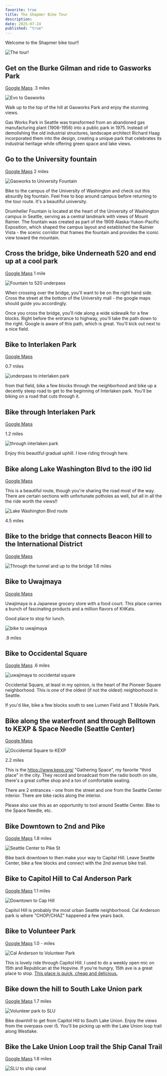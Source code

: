 ```yaml
---
favorite: true
title: The Shapmer Bike Tour
description:
date: 2025-07-24
published: "true"
---
```


Welcome to the Shapmer bike tour!! 

![The tour!](https://ihkgojiseqpwinwdowvm.supabase.co/storage/v1/object/public/natespilmanblog/2025-07-24/bike%20tour.png)

## Get on the Burke Gilman and ride to Gasworks Park
[Google Maps](https://www.google.com/maps/dir/evo+Seattle,+Stone+Way+North,+Seattle,+WA/Gas+Works+Park,+2101+N+Northlake+Way,+Seattle,+WA+98103/@47.6475939,-122.3437113,16z/data=!3m1!4b1!4m14!4m13!1m5!1m1!1s0x549015a8e691a317:0x85564c6c5a53964!2m2!1d-122.3424596!2d47.6495146!1m5!1m1!1s0x54901502b25bb07f:0x1e6e55abec496196!2m2!1d-122.3343532!2d47.6456308!3e1?entry=ttu&g_ep=EgoyMDI1MDcyMS4wIKXMDSoASAFQAw%3D%3D)
.3 miles 

![Evo to Gasworks](https://ihkgojiseqpwinwdowvm.supabase.co/storage/v1/object/public/natespilmanblog/2025-07-24/evo%20to%20gasworks.png)

Walk up to the top of the hill at Gasworks Park and enjoy the stunning views. 

Gas Works Park in Seattle was transformed from an abandoned gas manufacturing plant (1906-1956) into a public park in 1975. Instead of demolishing the old industrial structures, landscape architect Richard Haag incorporated them into the design, creating a unique park that celebrates its industrial heritage while offering green space and lake views.

## Go to the University fountain
[Google Maps](https://www.google.com/maps/dir/Gas+Works+Park,+2101+N+Northlake+Way,+Seattle,+WA+98103/Drumheller+Fountain,+Campus+of+the+University+of+Washington,+Seattle,+WA/@47.6506241,-122.3408375,14z/data=!3m1!4b1!4m14!4m13!1m5!1m1!1s0x54901502b25bb07f:0x1e6e55abec496196!2m2!1d-122.3343532!2d47.6456308!1m5!1m1!1s0x549014ed44cb910d:0x5f7e1a3d97a7a024!2m2!1d-122.3078057!2d47.6538254!3e1?entry=ttu&g_ep=EgoyMDI1MDcyMS4wIKXMDSoASAFQAw%3D%3D)
2 miles

![Gasworks to University Fountain](https://ihkgojiseqpwinwdowvm.supabase.co/storage/v1/object/public/natespilmanblog/2025-07-24/gasworks%20to%20university%20fountain.png)

Bike to the campus of the University of Washington and check out this absurdly big fountain. Feel free to bop around campus before returning to the tour route. It's a beautiful university. 

Drumheller Fountain is located at the heart of the University of Washington campus in Seattle, serving as a central landmark with views of Mount Rainier. The fountain was created as part of the 1909 Alaska-Yukon-Pacific Exposition, which shaped the campus layout and established the Rainier Vista - the scenic corridor that frames the fountain and provides the iconic view toward the mountain.

## Cross the bridge, bike Underneath 520 and end up at a cool park
[Google Maps](https://www.google.com/maps/dir/Drumheller+Fountain,+Campus+of+the+University+of+Washington,+Seattle,+WA/47.6434882,-122.3064787/@47.644444,-122.3138158,15.13z/data=!4m9!4m8!1m5!1m1!1s0x549014ed44cb910d:0x5f7e1a3d97a7a024!2m2!1d-122.3078057!2d47.6538254!1m0!3e1?entry=ttu&g_ep=EgoyMDI1MDcyMS4wIKXMDSoASAFQAw%3D%3D)
1 mile

![Fountain to 520 underpass](https://ihkgojiseqpwinwdowvm.supabase.co/storage/v1/object/public/natespilmanblog/2025-07-24/fountain%20to%20520%20underpass.png)

When crossing over the bridge, you'll want to be on the right hand side. Cross the street at the bottom of the University mall - the google maps should guide you accordingly.

Once you cross the bridge, you'll ride along a wide sidewalk for a few blocks. Right before the entrance to highway, you'll take the path down to the right. Google is aware of this path, which is great. You'll kick out next to a nice field. 

## Bike to Interlaken Park
[Google Maps](https://www.google.com/maps/dir/47.6427458,-122.3071835/47.6420529,-122.3170492/@47.6375724,-122.3181285,2128m/data=!3m1!1e3!4m9!4m8!1m5!3m4!1m2!1d-122.3073164!2d47.6420506!3s0x549014c2eca2bd87:0x7b23abe214423f6a!1m0!3e1?entry=ttu&g_ep=EgoyMDI1MDcyMS4wIKXMDSoASAFQAw%3D%3D)

0.7 miles 

![underpass to interlaken park](https://ihkgojiseqpwinwdowvm.supabase.co/storage/v1/object/public/natespilmanblog/2025-07-24/to%20interlake%20park.png)

from that field, bike a few blocks through the neighborhood and bike up a decently steep road to get to the beginning of Interlaken park. You'll be biking on a road that cuts through it. 

## Bike through Interlaken Park 
[Google Maps](https://www.google.com/maps/dir/47.6420529,-122.3170492/47.6323752,-122.307321/@47.6263445,-122.3161466,4322m/data=!3m1!1e3!4m2!4m1!3e1?entry=ttu&g_ep=EgoyMDI1MDcyMS4wIKXMDSoASAFQAw%3D%3D)

1.2 miles

![through interlaken park](https://ihkgojiseqpwinwdowvm.supabase.co/storage/v1/object/public/natespilmanblog/2025-07-24/through%20Interlaken%20Park.png)

Enjoy this beautiful gradual uphill. I love riding through here. 

## Bike along Lake Washington Blvd to the i90 lid
[Google Maps](https://www.google.com/maps/dir/47.6323752,-122.307321/47.6268235,-122.2929165/47.5905389,-122.2886526/@47.5706258,-122.3248147,12035m/data=!3m1!1e3!4m15!4m14!1m5!3m4!1m2!1d-122.3059924!2d47.633201!3s0x549014da0a75deb1:0x757af7d92c27a45b!1m5!3m4!1m2!1d-122.289152!2d47.592118!3s0x54906af1001f09dd:0xe8cad27d9ca6806f!1m0!3e1?entry=ttu&g_ep=EgoyMDI1MDcyMS4wIKXMDSoASAFQAw%3D%3D)

This is a beautiful route, though you're sharing the road most of the way. There are certain sections with unfortunate potholes as well, but all in all the the ride worth the views!!

![Lake Washington Blvd route](https://ihkgojiseqpwinwdowvm.supabase.co/storage/v1/object/public/natespilmanblog/2025-07-24/lake%20washington%20blvd.png)

4.5 miles

## Bike to the bridge that connects Beacon Hill to the International District
[Google Maps](https://www.google.com/maps/dir/47.5905389,-122.2886526/47.5943788,-122.3166269/@47.5926913,-122.323879,1089m/data=!3m1!1e3!4m2!4m1!3e1?entry=ttu&g_ep=EgoyMDI1MDcyMS4wIKXMDSoASAFQAw%3D%3D)


![Through the tunnel and up to the bridge](https://ihkgojiseqpwinwdowvm.supabase.co/storage/v1/object/public/natespilmanblog/2025-07-24/Through%20the%20tunnel.png)
1.6 miles


## Bike to Uwajmaya 
[Google Maps](https://www.google.com/maps/dir/47.5943788,-122.3166269/Uwajimaya+Seattle,+5th+Avenue+South,+Seattle,+WA/@47.5994368,-122.328474,1617m/data=!3m1!1e3!4m9!4m8!1m0!1m5!1m1!1s0x54906abcdbd7d9ab:0xfeedcd4ac66b4ebb!2m2!1d-122.3270506!2d47.5967467!3e1?entry=ttu&g_ep=EgoyMDI1MDcyMS4wIKXMDSoASAFQAw%3D%3D)

Uwajimaya is a Japanese grocery store with a food court. This place carries a bunch of fascinating products and a million flavors of KitKats. 

Good place to stop for lunch. 

![bike to uwajimaya](https://ihkgojiseqpwinwdowvm.supabase.co/storage/v1/object/public/natespilmanblog/2025-07-24/bike%20to%20uwajimaya.png)


.9 miles
## Bike to Occidental Square
[Google Maps](https://www.google.com/maps/dir/Uwajimaya+Seattle,+5th+Avenue+South,+Seattle,+WA/Occidental+Square,+South+Washington+Street,+Seattle,+WA/@47.5986897,-122.3349448,1062m/data=!3m2!1e3!4b1!4m14!4m13!1m5!1m1!1s0x54906abcdbd7d9ab:0xfeedcd4ac66b4ebb!2m2!1d-122.3270506!2d47.5967467!1m5!1m1!1s0x54906abad2c533a7:0x598f0f6c8013b92c!2m2!1d-122.3332236!2d47.600506!3e1?entry=ttu&g_ep=EgoyMDI1MDcyMS4wIKXMDSoASAFQAw%3D%3D)
.6 miles

![uwajimaya to occidental square](https://ihkgojiseqpwinwdowvm.supabase.co/storage/v1/object/public/natespilmanblog/2025-07-24/Uwajimaya%20to%20Occidental%20square.png)

Occidental Square, at least in my opinion, is the heart of the Pioneer Square neighborhood. This is one of the oldest (if not the oldest) neighborhood in Seattle. 

If you'd like, bike a few blocks south to see Lumen Field and T Mobile Park. 


## Bike along the waterfront and through Belltown to KEXP & Space Needle (Seattle Center)
[Google Maps](https://www.google.com/maps/dir/Occidental+Square,+South+Washington+Street,+Seattle,+WA/Waterfront+Park,+Alaskan+Way,+Seattle,+WA/KEXP,+1st+Avenue+North,+Seattle,+WA/@47.6145605,-122.3506483,628m/data=!3m1!1e3!4m25!4m24!1m5!1m1!1s0x54906abad2c533a7:0x598f0f6c8013b92c!2m2!1d-122.3332236!2d47.600506!1m10!1m1!1s0x54906aad8caabc2f:0x201a7e734b873e0e!2m2!1d-122.3418276!2d47.60704!3m4!1m2!1d-122.3490655!2d47.6148787!3s0x5490154e728677a3:0x8f799a94530833de!1m5!1m1!1s0x549015438a09b597:0x6e29e8bd90342889!2m2!1d-122.355072!2d47.62305!3e1?entry=ttu&g_ep=EgoyMDI1MDcyMS4wIKXMDSoASAFQAw%3D%3D)

![Occidental Square to KEXP](https://ihkgojiseqpwinwdowvm.supabase.co/storage/v1/object/public/natespilmanblog/2025-07-24/Occidental%20Square%20to%20KEXP.png)

2.2 miles

This is the https://www.kexp.org/ "Gathering Space", my favorite "third place" in the city. They record and broadcast from the radio booth on site, there's a great coffee shop and a ton of comfortable seating. 

There are 2 entrances - one from the street and one from the Seattle Center interior. There are bike racks along the interior.

Please also use this as an opportunity to tool around Seattle Center. Bike to the Space Needle, etc. 

## Bike Downtown to 2nd and Pike
[Google Maps](https://www.google.com/maps/dir/KEXP,+472+1st+Ave+N,+Seattle,+WA+98109/Pike+Street+%26+Second+Avenue,+Seattle,+WA/@47.6269002,-122.3398408,4059m/data=!3m1!1e3!4m29!4m28!1m20!1m1!1s0x549015438a09b597:0x6e29e8bd90342889!2m2!1d-122.355072!2d47.62305!3m4!1m2!1d-122.3528445!2d47.6204959!3s0x54901545b01b8c3b:0xa026385ac33d262!3m4!1m2!1d-122.3528365!2d47.6191741!3s0x54901545771f1235:0x38d815eaba9db95c!3m4!1m2!1d-122.3528492!2d47.6186628!3s0x549015457b060c79:0x92732e8911e03127!1m5!1m1!1s0x54906ab306f83f81:0xb139bba55956d705!2m2!1d-122.3389309!2d47.6092798!3e1?entry=ttu&g_ep=EgoyMDI1MDcyMS4wIKXMDSoASAFQAw%3D%3D)
1.8 miles

![Seattle Center to Pike St](https://ihkgojiseqpwinwdowvm.supabase.co/storage/v1/object/public/natespilmanblog/2025-07-24/KEXP%20to%20downtown.png)

Bike back downtown to then make your way to Capital Hill. Leave Seattle Center, bike a few blocks and connect with the 2nd avenue bike trail. 

## Bike to Capitol Hill to Cal Anderson Park
[Google Maps](https://www.google.com/maps/dir/2nd+Ave+%26+Pike+St,+Seattle,+WA+98101/Cal+Anderson+Park,+11th+Avenue,+Seattle,+WA/@47.6131487,-122.3393287,2123m/data=!3m2!1e3!4b1!4m14!4m13!1m5!1m1!1s0x54906ab306f83f81:0xb139bba55956d705!2m2!1d-122.338931!2d47.6092798!1m5!1m1!1s0x54906acd080dfa7d:0x800e21415769f540!2m2!1d-122.319127!2d47.6170185!3e1?entry=ttu&g_ep=EgoyMDI1MDcyMS4wIKXMDSoASAFQAw%3D%3D)
1.1 miles

![Downtown to Cap Hill](https://ihkgojiseqpwinwdowvm.supabase.co/storage/v1/object/public/natespilmanblog/2025-07-24/Downtown%20to%20cal%20anderson.png)

Capitol Hill is probably the most urban Seattle neighborhood. Cal Anderson park is where "CHOP/CHAZ" happened a few years back. 

## Bike to Volunteer Park
[Google Maps](https://www.google.com/maps/dir/Cal+Anderson+Park,+11th+Avenue,+Seattle,+WA/Volunteer+Park,+1247+15th+Ave+E,+Seattle,+WA+98112/@47.6267538,-122.3343667,2723m/data=!3m1!1e3!4m24!4m23!1m15!1m1!1s0x54906acd080dfa7d:0x800e21415769f540!2m2!1d-122.319127!2d47.6170185!3m4!1m2!1d-122.3182521!2d47.6199284!3s0x5490152d5cab9d31:0xac5cc8902788274d!3m4!1m2!1d-122.3126798!2d47.6214629!3s0x5490152ca1a94931:0x61a78ffbbc38a252!1m5!1m1!1s0x54901527fccc34dd:0x2cbf871ebbadc4b4!2m2!1d-122.3163794!2d47.6310836!3e1?entry=ttu&g_ep=EgoyMDI1MDcyMS4wIKXMDSoASAFQAw%3D%3D)
1.0 - miles

![Cal Anderson to Volunteer Park](https://ihkgojiseqpwinwdowvm.supabase.co/storage/v1/object/public/natespilmanblog/2025-07-24/Cal%20to%20Volunteer.png)


This is lovely ride through Capitol Hill. I used to do a weekly open mic on 15th and Republican at the Hopvine. If you're hungry, 15th ave is a great place to stop. [This place is quick, cheap and delicious.](https://www.google.com/maps/place/spice+waala+capitol+hill/data=!4m2!3m1!1s0x549015d4c917b607:0x6ae9c5d2f494539a?sa=X&ved=1t:242&ictx=111)

## Bike down the hill to South Lake Union park 
[Google Maps](https://www.google.com/maps/dir/Volunteer+Park,+1247+15th+Ave+E,+Seattle,+WA+98112/47.6273299,-122.3394199/@47.6274086,-122.3422697,882m/data=!3m1!1e3!4m9!4m8!1m5!1m1!1s0x54901527fccc34dd:0x2cbf871ebbadc4b4!2m2!1d-122.3163794!2d47.6310836!1m0!3e1?entry=ttu&g_ep=EgoyMDI1MDcyMS4wIKXMDSoASAFQAw%3D%3D)
1.7 miles

![Volunteer park to SLU](https://ihkgojiseqpwinwdowvm.supabase.co/storage/v1/object/public/natespilmanblog/2025-07-24/Volunteer%20to%20SLU.png)

Bike downhill to get from Capitol Hill to South Lake Union. Enjoy the views from the overpass over i5. You'll be picking up with the Lake Union loop trail along Westlake. 

## Bike the Lake Union Loop trail the Ship Canal Trail
[Google Maps](https://www.google.com/maps/dir/47.6273299,-122.3394199/47.6472982,-122.3503629/@47.6502819,-122.3587424,1906m/data=!3m1!1e3!4m2!4m1!3e1?entry=ttu&g_ep=EgoyMDI1MDcyMS4wIKXMDSoASAFQAw%3D%3D)
1.6 miles

![SLU to ship canal](https://ihkgojiseqpwinwdowvm.supabase.co/storage/v1/object/public/natespilmanblog/2025-07-24/Westlake%20to%20shipcanal.png)




